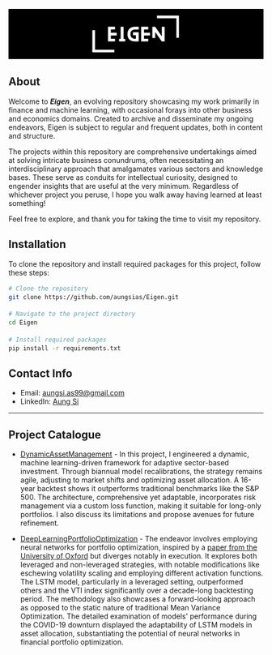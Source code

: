 ![LOGO](logo.png)

## About

Welcome to ***Eigen***, an evolving repository showcasing my work primarily in finance and machine learning, with occasional forays into other business and economics domains. Created to archive and disseminate my ongoing endeavors, Eigen is subject to regular and frequent updates, both in content and structure.

The projects within this repository are comprehensive undertakings aimed at solving intricate business conundrums, often necessitating an interdisciplinary approach that amalgamates various sectors and knowledge bases. These serve as conduits for intellectual curiosity, designed to engender insights that are useful at the very minimum. Regardless of whichever project you peruse, I hope you walk away having learned at least something!

Feel free to explore, and thank you for taking the time to visit my repository.

## Installation

To clone the repository and install required packages for this project, follow these steps:

```bash
# Clone the repository
git clone https://github.com/aungsias/Eigen.git

# Navigate to the project directory
cd Eigen

# Install required packages
pip install -r requirements.txt
```

## Contact Info

- Email: [aungsi.as99@gmail.com](mailto:aungsi.as99@gmail.com)
- LinkedIn: [Aung Si](https://www.linkedin.com/in/aungsi99)

---

## Project Catalogue

- [DynamicAssetManagement](DynamicAssetManagement) - In this project, I engineered a dynamic, machine learning-driven framework for adaptive sector-based investment. Through biannual model recalibrations, the strategy remains agile, adjusting to market shifts and optimizing asset allocation. A 16-year backtest shows it outperforms traditional benchmarks like the S&P 500. The architecture, comprehensive yet adaptable, incorporates risk management via a custom loss function, making it suitable for long-only portfolios. I also discuss its limitations and propose avenues for future refinement.

- [DeepLearningPortfolioOptimization](DeepLearningPortfolioOptimization) - The endeavor involves employing neural networks for portfolio optimization, inspired by a [paper from the University of Oxford](DeepLearningPortfolioOptimization/reference_paper/DeepLearningForPortfolioOptimization_Oxford.pdf) but diverges notably in execution. It explores both leveraged and non-leveraged strategies, with notable modifications like eschewing volatility scaling and employing different activation functions. The LSTM model, particularly in a leveraged setting, outperformed others and the VTI index significantly over a decade-long backtesting period. The methodology also showcases a forward-looking approach as opposed to the static nature of traditional Mean Variance Optimization. The detailed examination of models' performance during the COVID-19 downturn displayed the adaptability of LSTM models in asset allocation, substantiating the potential of neural networks in financial portfolio optimization.


